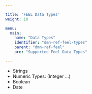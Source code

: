 ```yaml
---

title: 'FEEL Data Types'
weight: 10

menu:
  main:
    name: "Data Types"
    identifier: "dmn-ref-feel-types"
    parent: "dmn-ref-feel"
    pre: "Supported Feel Data Types"

---
```


* Strings
* Numeric Types: (Integer ...)
* Boolean
* Date
